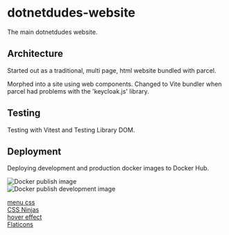 # dotnetdudes-website

The main dotnetdudes website.

## Architecture
Started out as a traditional, multi page, html website bundled with parcel.  

Morphed into a site using web components. Changed to Vite bundler when parcel had problems with the 'keycloak.js' library.  

## Testing
Testing with Vitest and Testing Library DOM.

## Deployment
Deploying development and production docker images to Docker Hub.  

![Docker publish image](https://github.com/dotnetdudes/dotnetdudes-vite-website/actions/workflows/docker-publish.yml/badge.svg)  
![Docker publish development image](https://github.com/dotnetdudes/dotnetdudes-vite-website/actions/workflows/docker-publish-develop.yml/badge.svg)  

[menu css](https://blog.logrocket.com/create-responsive-mobile-menu-with-css-no-javascript/)  
[CSS Ninjas](https://codepen.io/LukyVj/pen/kMOKXw)  
[hover effect](https://codepen.io/Greyvy/pen/ExVwGZ)  
[Flaticons](https://www.flaticon.com/icon-fonts-most-downloaded?weight=regular&type=uicon)

